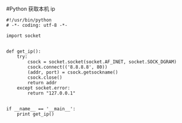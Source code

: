 #Python 获取本机 ip

    #!/usr/bin/python
    # -*- coding: utf-8 -*-

    import socket


    def get_ip():
        try:
            csock = socket.socket(socket.AF_INET, socket.SOCK_DGRAM)
            csock.connect(('8.8.8.8', 80))
            (addr, port) = csock.getsockname()
            csock.close()
            return addr
        except socket.error:
            return "127.0.0.1"


    if __name__ == '__main__':
        print get_ip()


